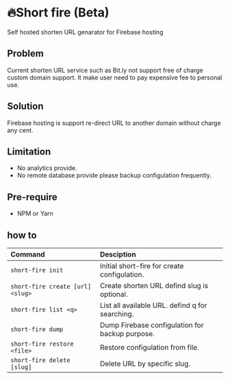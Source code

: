 # 🔥Short fire (Beta)
Self hosted shorten URL genarator for Firebase hosting

## Problem
Current shorten URL service such as Bit.ly not support free of charge custom domain support. It make user need to pay expensive fee to personal use.

## Solution
Firebase hosting is support re-direct URL to another domain without charge any cent. 

## Limitation
- No analytics provide.
- No remote database provide please backup configulation frequently.

## Pre-require
- NPM or Yarn

## how to
 | Command                | Desciption
 | :--------------------- |:-------------|
 | `short-fire init`                   | Initial short-fire for create configulation.
 | `short-fire create [url] <slug> `   | Create shorten URL defind slug is optional.
 | `short-fire list <q>`               | List all available URL. defind q for searching.
 | `short-fire dump`                   | Dump Firebase configulation for backup purpose.
 | `short-fire restore <file>`         | Restore configulation from file.
 | `short-fire delete [slug]`          | Delete URL by specific slug.
